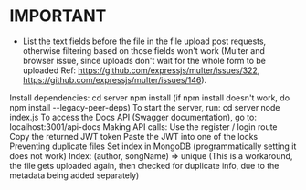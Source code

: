 # IMPORTANT
- List the text fields before the file in the file upload post requests, otherwise filtering based on those fields won't work
(Multer and browser issue, since uploads don't wait for the whole form to be uploaded
Ref: https://github.com/expressjs/multer/issues/322, https://github.com/expressjs/multer/issues/146).

Install dependencies:
    cd server
    npm install
    (if npm install doesn't work, do npm install --legacy-peer-deps)
To start the server, run:
    cd server
    node index.js
To access the Docs API (Swagger documentation), go to:
    localhost:3001/api-docs
Making API calls:
    Use the register / login route
    Copy the returned JWT token
    Paste the JWT into one of the locks
Preventing duplicate files
    Set index in MongoDB (programmatically setting it does not work)
    Index: (author, songName) => unique
    (This is a workaround, the file gets uploaded again, then checked for duplicate info, due to the metadata being added separately)